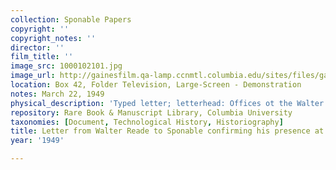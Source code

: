 ```yaml
---
collection: Sponable Papers
copyright: ''
copyright_notes: ''
director: ''
film_title: ''
image_src: 1000102101.jpg
image_url: http://gainesfilm.qa-lamp.ccnmtl.columbia.edu/sites/files/gainesfilm/images/1000102101.jpg
location: Box 42, Folder Television, Large-Screen - Demonstration
notes: March 22, 1949
physical_description: 'Typed letter; letterhead: Offices ot the Walter Reade Theatres'
repository: Rare Book & Manuscript Library, Columbia University
taxonomies: [Document, Technological History, Historiography]
title: Letter from Walter Reade to Sponable confirming his presence at the demonstration
year: '1949'

---
```

